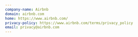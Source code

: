 ```yaml
---
company-name: Airbnb
domain: airbnb.com
home: https://www.airbnb.com/
privacy-policy: https://www.airbnb.com/terms/privacy_policy
email: privacy@airbnb.com
---
```




